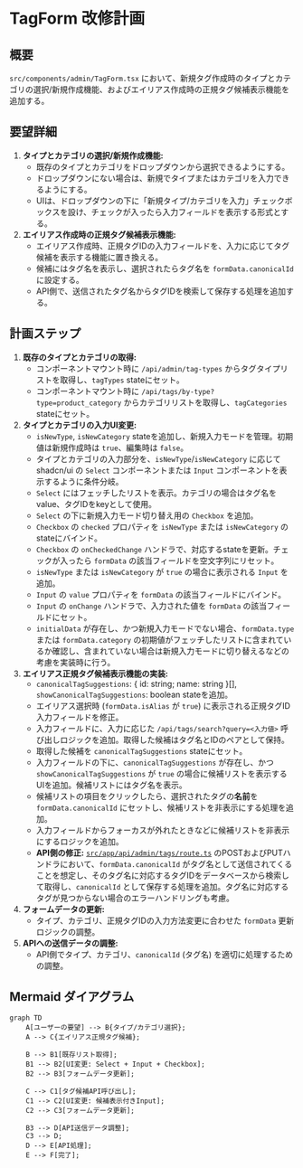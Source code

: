 # TagForm 改修計画

## 概要
`src/components/admin/TagForm.tsx` において、新規タグ作成時のタイプとカテゴリの選択/新規作成機能、およびエイリアス作成時の正規タグ候補表示機能を追加する。

## 要望詳細
1.  **タイプとカテゴリの選択/新規作成機能:**
    *   既存のタイプとカテゴリをドロップダウンから選択できるようにする。
    *   ドロップダウンにない場合は、新規でタイプまたはカテゴリを入力できるようにする。
    *   UIは、ドロップダウンの下に「新規タイプ/カテゴリを入力」チェックボックスを設け、チェックが入ったら入力フィールドを表示する形式とする。
2.  **エイリアス作成時の正規タグ候補表示機能:**
    *   エイリアス作成時、正規タグIDの入力フィールドを、入力に応じてタグ候補を表示する機能に置き換える。
    *   候補にはタグ名を表示し、選択されたらタグ名を `formData.canonicalId` に設定する。
    *   API側で、送信されたタグ名からタグIDを検索して保存する処理を追加する。

## 計画ステップ

1.  **既存のタイプとカテゴリの取得:**
    *   コンポーネントマウント時に `/api/admin/tag-types` からタグタイプリストを取得し、`tagTypes` stateにセット。
    *   コンポーネントマウント時に `/api/tags/by-type?type=product_category` からカテゴリリストを取得し、`tagCategories` stateにセット。
2.  **タイプとカテゴリの入力UI変更:**
    *   `isNewType`, `isNewCategory` stateを追加し、新規入力モードを管理。初期値は新規作成時は `true`、編集時は `false`。
    *   タイプとカテゴリの入力部分を、`isNewType`/`isNewCategory` に応じて shadcn/ui の `Select` コンポーネントまたは `Input` コンポーネントを表示するように条件分岐。
    *   `Select` にはフェッチしたリストを表示。カテゴリの場合はタグ名をvalue、タグIDをkeyとして使用。
    *   `Select` の下に新規入力モード切り替え用の `Checkbox` を追加。
    *   `Checkbox` の `checked` プロパティを `isNewType` または `isNewCategory` のstateにバインド。
    *   `Checkbox` の `onCheckedChange` ハンドラで、対応するstateを更新。チェックが入ったら `formData` の該当フィールドを空文字列にリセット。
    *   `isNewType` または `isNewCategory` が `true` の場合に表示される `Input` を追加。
    *   `Input` の `value` プロパティを `formData` の該当フィールドにバインド。
    *   `Input` の `onChange` ハンドラで、入力された値を `formData` の該当フィールドにセット。
    *   `initialData` が存在し、かつ新規入力モードでない場合、`formData.type` または `formData.category` の初期値がフェッチしたリストに含まれているか確認し、含まれていない場合は新規入力モードに切り替えるなどの考慮を実装時に行う。
3.  **エイリアス正規タグ候補表示機能の実装:**
    *   `canonicalTagSuggestions`: { id: string; name: string }[], `showCanonicalTagSuggestions`: boolean stateを追加。
    *   エイリアス選択時 (`formData.isAlias` が `true`) に表示される正規タグID入力フィールドを修正。
    *   入力フィールドに、入力に応じた `/api/tags/search?query=<入力値>` 呼び出しロジックを追加。取得した候補はタグ名とIDのペアとして保持。
    *   取得した候補を `canonicalTagSuggestions` stateにセット。
    *   入力フィールドの下に、`canonicalTagSuggestions` が存在し、かつ `showCanonicalTagSuggestions` が `true` の場合に候補リストを表示するUIを追加。候補リストにはタグ名を表示。
    *   候補リストの項目をクリックしたら、選択されたタグの**名前**を `formData.canonicalId` にセットし、候補リストを非表示にする処理を追加。
    *   入力フィールドからフォーカスが外れたときなどに候補リストを非表示にするロジックを追加。
    *   **API側の修正:** [`src/app/api/admin/tags/route.ts`](src/app/api/admin/tags/route.ts) のPOSTおよびPUTハンドラにおいて、`formData.canonicalId` がタグ名として送信されてくることを想定し、そのタグ名に対応するタグIDをデータベースから検索して取得し、`canonicalId` として保存する処理を追加。タグ名に対応するタグが見つからない場合のエラーハンドリングも考慮。
4.  **フォームデータの更新:**
    *   タイプ、カテゴリ、正規タグIDの入力方法変更に合わせた `formData` 更新ロジックの調整。
5.  **APIへの送信データの調整:**
    *   API側でタイプ、カテゴリ、`canonicalId` (タグ名) を適切に処理するための調整。

## Mermaid ダイアグラム

```mermaid
graph TD
    A[ユーザーの要望] --> B{タイプ/カテゴリ選択};
    A --> C{エイリアス正規タグ候補};

    B --> B1[既存リスト取得];
    B1 --> B2[UI変更: Select + Input + Checkbox];
    B2 --> B3[フォームデータ更新];

    C --> C1[タグ候補API呼び出し];
    C1 --> C2[UI変更: 候補表示付きInput];
    C2 --> C3[フォームデータ更新];

    B3 --> D[API送信データ調整];
    C3 --> D;
    D --> E[API処理];
    E --> F[完了];